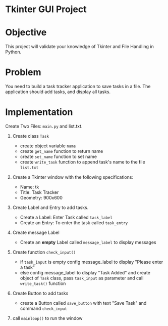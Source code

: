 # Tkinter GUI Project

# Objective
This project will validate your knowledge of Tkinter and File Handling in Python.

# Problem
You need to build a task tracker application to save tasks in a file. The application should add tasks, and display all tasks. 

# Implementation

Create Two Files: `main.py` and list.txt.

1. Create class `Task` 
    - create object variable `name`
    - create `get_name` function to return name
    - create `set_name` function to set name
    - create `write_task` function to append task's name to the file `list.txt`

2. Create a Tkinter window with the following specifications:
    - Name: tk
    - Title: Task Tracker
    - Geometry: 900x600

3. Create Label and Entry to add tasks. 
    - Create a Label: Enter Task called `task_label`
    - Create an Entry: To enter the task called `task_entry`

4. Create message Label
    - Create an **empty** Label called `message_label` to display messages 

5. Create function `check_input()`
    - if `task_input` is empty config message_label to display "Please enter a task"
    - else config message_label to display "Task Added" and create object of `Task` class, pass `task_input` as parameter and call `write_task()` function

6. Create Button to add tasks
    - create a Button called `save_button` with text "Save Task" and command `check_input`

7. call `mainloop()` to run the window